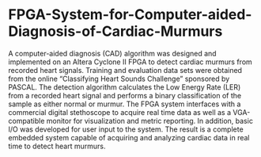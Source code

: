 FPGA-System-for-Computer-aided-Diagnosis-of-Cardiac-Murmurs
===========================================================
A computer-aided diagnosis (CAD) algorithm was designed and implemented
on an Altera Cyclone II FPGA to detect cardiac murmurs from recorded heart signals.
Training and evaluation data sets were obtained from the online “Classifying Heart
Sounds Challenge” sponsored by PASCAL. The detection algorithm calculates the Low
Energy Rate (LER) from a recorded heart signal and performs a binary classification of
the sample as either normal or murmur. The FPGA system interfaces with a commercial
digital stethoscope to acquire real time data as well as a VGA-compatible monitor for
visualization and metric reporting. In addition, basic I/O was developed for user input to
the system. The result is a complete embedded system capable of acquiring and
analyzing cardiac data in real time to detect heart murmurs.
